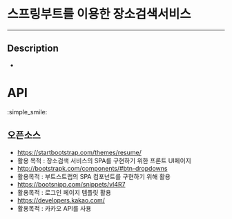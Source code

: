 # 스프링부트를 이용한 장소검색서비스
-------------------------------------
## Description
  - 
# API 

:simple_smile:

## 오픈소스
- https://startbootstrap.com/themes/resume/ <br/>
 - 활용 목적 : 장소검색 서비스의 SPA를 구현하기 위한 프론트 UI페이지<br/>
- http://bootstrapk.com/components/#btn-dropdowns<br/>
 - 활용목적 : 부트스트랩의 SPA 컴포넌트를 구현하기 위해 활용<br/>
- https://bootsnipp.com/snippets/vl4R7 <br/>
 - 활용목적 : 로그인 페이지 템플릿 활용 <br/>
- https://developers.kakao.com/ <br/>
 - 활용목적 : 카카오 API를 사용 <br />
